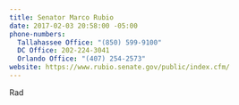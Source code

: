 ```yaml
---
title: Senator Marco Rubio
date: 2017-02-03 20:58:00 -05:00
phone-numbers:
  Tallahassee Office: "(850) 599-9100"
  DC Office: 202-224-3041
  Orlando Office: "(407) 254-2573"
website: https://www.rubio.senate.gov/public/index.cfm/
---
```


Rad
